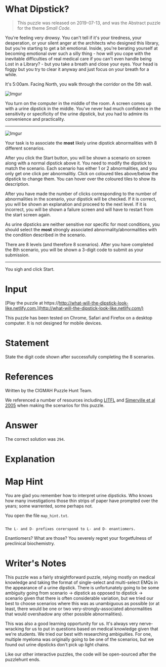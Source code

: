 

# What Dipstick?

> This puzzle was released on 2019-07-13, and was the Abstract puzzle for the theme *Small Code*. 

You're feeling very drowsy. You can't tell if it's your tiredness, your desperation, or your silent anger at the architects who designed this library, but you're starting to get a bit emotional. Inside, you're berating yourself at becoming emotional over such a silly thing - how will you cope with the inevitable difficulties of real medical care if you can't even handle being Lost in a Library? - but you take a breath and close your eyes. Your head is foggy but you try to clear it anyway and just focus on your breath for a while.

It's 5:00am. Facing North, you walk through the corridor on the 5th wall.

![Imgur](https://i.imgur.com/YyRDeaE.gif)

You turn on the computer in the middle of the room. A screen comes up with a urine dipstick in the middle. You've never had much confidence in the sensitivity or specificity of the urine dipstick, but you had to admire its convenience and practicality. 

---

![Imgur](https://i.imgur.com/B1xSlMm.png?1)

Your task is to associate the **most** likely urine dipstick abnormalities with 8 different scenarios. 

After you click the Start button, you will be shown a scenario on screen along with a normal dipstick above it. You need to modify the dipstick to match the scenario. Each scenario has either 1 or 2 abnormalities, and you only get one click per abnormalitiy. Click on coloured tiles above/below the dipstick to change them. You can hover over the coloured tiles to show its description. 

After you have made the number of clicks corresponding to the number of abnormalities in the scenario, your dipstick will be checked. If it is correct, you will be shown an explanation and proceed to the next level. If it is incorrect, you will be shown a failure screen and will have to restart from the start screen again. 

As urine dipsticks are neither sensitive nor specific for most conditions, you should select the **most** strongly associated abnormality/abnormalities with the condition described in the scenario. 

There are 8 levels (and therefore 8 scenarios). After you have completed the 8th scenario, you will be shown a 3-digit code to submit as your submission.

---

You sigh and click Start.

# Input

[Play the puzzle at https://http://what-will-the-dipstick-look-like.netlify.com.](http://what-will-the-dipstick-look-like.netlify.com/)

This puzzle has been tested on Chrome, Safari and Firefox on a desktop computer. It is not designed for mobile devices.

# Statement

State the digit code shown after successfully completing the 8 scenarios.


# References

Written by the CIGMAH Puzzle Hunt Team.

We referenced a number of resources including [LITFL](https://litfl.com/dipstick-urinalysis/) and [Simerville et al 2005](https://www.aafp.org/afp/2005/0315/p1153.html) when making the scenarios for this puzzle.

# Answer

The correct solution was `294`.

# Explanation

# Map Hint

You are glad you remember how to interpret urine dipsticks. Who knows how many investigations those thin strips of paper have prompted over the years; some warrented, some perhaps not. 

You open the file `map_hint.txt`. 

```
The L- and D- prefixes corerspond to L- and D- enantiomers.
```

Enantiomers? What are those? You severely regret your forgetfulness of preclinical biochemistry. 

# Writer's Notes

This puzzle was a fairly straightforward puzzle, relying mostly on medical knowledge and taking the format of single-select and multi-select EMQs in the appearance of a urine dipstick. There is unfortunately going to be some ambiguity going from scenario -> dipstick as opposed to dipstick -> scenario given that there is often considerable variation, but we tried our best to choose scenarios where this was as unambiguous as possible (or at least, there would be one or two very-strongly-associated abnormalities that would overshadow any other possible abnormalities).

This was also a good learning opportunity for us. It's always very nerve-wracking for us to put in questions based on medical knowledge given that we're students. We tried our best with researching ambiguities. For one, multiple myeloma was originally going to be one of the scenarios, but we found out urine dipsticks don't pick up light chains. 

Like our other interactive puzzles, the code will be open-sourced after the puzzlehunt ends.

